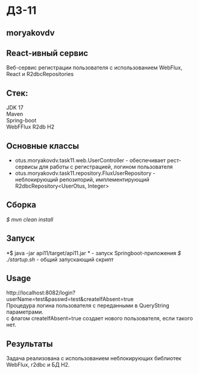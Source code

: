 # ДЗ-11
## moryakovdv

## React-ивный сервис
Веб-сервис регистрации пользователя с использованием WebFlux, React и R2dbcRepositories

## Стек:
JDK 17  
Maven  
Spring-boot    
WebFFlux
R2db
H2

## Основные классы
- otus.moryakovdv.task11.web.UserController - обеспечивает рест-сервисы для работы с регистрацией, логином пользователя  
- otus.moryakovdv.task11.repository.FluxUserRepository - неблокирующий репозиторий, имплементирующий R2dbcRepository<UserOtus, Integer>

## Сборка
*$ mvn clean install*


## Запуск
*$ java -jar api11/target/api11.jar * - запуск Springboot-приложения 
*$ ./startup.sh* - общий запускающий скрипт  

## Usage

http://localhost:8082/login?userName=test&passwd=test&createIfAbsent=true  
Процедура логина пользователя с переданными в QueryString параметрами.  
с флагом createIfAbsent=true создает нового пользователя, если такого нет.  

## Результаты 
Задача реализована с использованием неблокирующих библиотек WebFlux, r2dbc и БД H2.




























